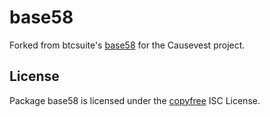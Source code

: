 base58
==========

Forked from btcsuite's [base58](https://github.com/btcsuite/btcd/tree/master/btcutil/base58) for the Causevest project.

## License

Package base58 is licensed under the [copyfree](http://copyfree.org) ISC
License.
